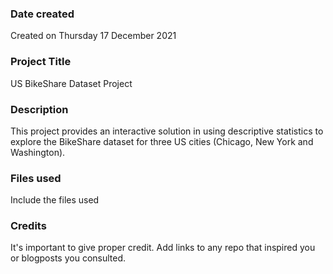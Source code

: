 ### Date created
Created on Thursday 17 December 2021

### Project Title
US BikeShare Dataset Project

### Description
This project provides an interactive solution in using descriptive statistics to explore the BikeShare dataset for three US cities (Chicago, New York and Washington).

### Files used
Include the files used

### Credits
It's important to give proper credit. Add links to any repo that inspired you or blogposts you consulted.

